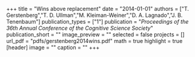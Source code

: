 +++
title = "Wins above replacement"
date = "2014-01-01"
authors = ["T. Gerstenberg","T. D. Ullman","M. Kleiman-Weiner","D. A. Lagnado","J. B. Tenenbaum"]
publication_types = ["1"]
publication = "_Proceedings of the 36th Annual Conference of the Cognitive Science Society_"
publication_short = ""
image_preview = ""
selected = false
projects = []
url_pdf = "pdfs/gerstenberg2014wins.pdf"
math = true
highlight = true
[header]
image = ""
caption = ""
+++

